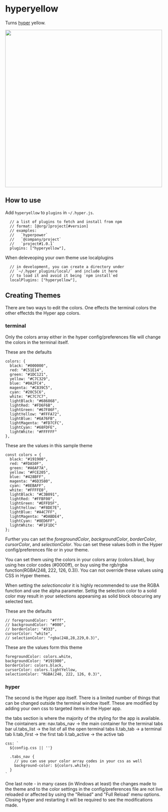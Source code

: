 # hyperyellow

Turns [hyper](https://hyper.is/) yellow.

<img src="https://i.imgur.com/I4inaHO.png" width=500 />

## How to use

Add `hyperyellow` to `plugins` in `~/.hyper.js`.

```
  // a list of plugins to fetch and install from npm
  // format: [@org/]project[#version]
  // examples:
  //   `hyperpower`
  //   `@company/project`
  //   `project#1.0.1`
  plugins: ["hyperyellow"],
```

When deleveoping your own theme use localplugins
```
  // in development, you can create a directory under
  // `~/.hyper_plugins/local/` and include it here
  // to load it and avoid it being `npm install`ed
  localPlugins: ["hyperyellow"],
```

## Creating Themes

There are two ways to edit the colors. One effects the terminal colors the other effectds the Hyper app colors.

### terminal

Only the colors array either in the hyper config/preferences file will change the colors in the terminal itself.

These are the defaults
```
colors: {
  black: "#000000",
  red: "#C51E14",
  green: "#1DC121",
  yellow: "#C7C329",
  blue: "#0A2FC4",
  magenta: "#C839C5",
  cyan: "#20C5C6",
  white: "#C7C7C7",
  lightBlack: "#686868",
  lightRed: "#FD6F6B",
  lightGreen: "#67F86F",
  lightYellow: "#FFFA72",
  lightBlue: "#6A76FB",
  lightMagenta: "#FD7CFC",
  lightCyan: "#68FDFE",
  lightWhite: "#FFFFFF"
},
```

These are the values in this sample theme
```
const colors = {
  black: "#191900",
  red: "#FDA50F",
  green: "#A6AF7A",
  yellow: "#FCE205",
  blue: "#428BFF",
  magenta: "#6D3580",
  cyan: "#8EBAFF",
  white: "#FFFFE0",
  lightBlack: "#C3B091",
  lightRed: "#FFBF00",
  lightGreen: "#EFFD5F",
  lightYellow: "#F8DE7E",
  lightBlue: "#A4C7FF",
  lightMagenta: "#DABDE4",
  lightCyan: "#8ED6FF",
  lightWhite: "#F1F1DC"
};
```

Further you can set the *foregroundColor*, *backgroundColor*, *borderColor*, *cursorColor*, and *selectionColor*. You can set these values both in the Hyper config/preferences file or in your theme.

You can set them using the colors in your colors array (colors.blue), buy using hex color codes (#0000ff), or buy using the rgb/rgba function(RGBA(248, 222, 126, 0.3)). You can not override these values using CSS in Hyper themes.

When setting the *selectioncolor* it is highly recommended to use the RGBA function and use the alpha parameter. Settig the selection color to a solid color may result in your selections appearsing as solid block obscuring any selected text.

These are the defaults
```
// foregroundColor: "#fff",
// backgroundColor: "#000",
// borderColor: "#333",
cursorColor: "white",
// selectionColor: "rgba(248,28,229,0.3)",
```

These are the values form this theme
```
foregroundColor: colors.white,
backgroundColor: "#191900",
borderColor: colors.black,
cursorColor: colors.lightYellow,
selectionColor: "RGBA(248, 222, 126, 0.3)",
```

### hyper

The second is the Hyper app itself. There is a limited number of things that can be changed outside the terminal window itself. These are modified by adding your own css to targeted items in the Hyper app.

the tabs section is where the majority of the styling for the app is available.
  The cointainers are:
  nav.tabs_nav -> the main container for the terminal tabs bar
    ul.tabs_list -> the list of all the open terminal tabs
      li.tab_tab -> a terminal tab
      li.tab_first -> the first tab
      li.tab_active -> the active tab

```
css: `
  ${config.css || ''}

  .tabs_nav {
    // you can use your color array codes in your css as well
    background-color: ${colors.white};
  }
`
```

One last note - in many cases (in Windows at least) the changes made to the theme and to the color settings in the config/preferences file are not live reloaded or affected by using the "Reload" and "Full Reload' menu options. Closing Hyper and restarting it will be required to see the modifications made.
